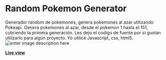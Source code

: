 # Random Pokemon Generator
Generador random de pokemones, genera pokemones al azar utilizando Pokeapi.
Genera pokemones al azar, desde el pokemon 1 hasta el 151, cubriendo la primera generación.
Les dejo el codigo de fuente por si gustan utilizarlo para algún proyecto.
Yo utilicé Javascript, css, html5.
![enter image description here](https://raw.githubusercontent.com/PokeAPI/sprites/master/sprites/pokemon/77.png)

**[Live view](https://zjairo.github.io/pokecatcher-random/)**
